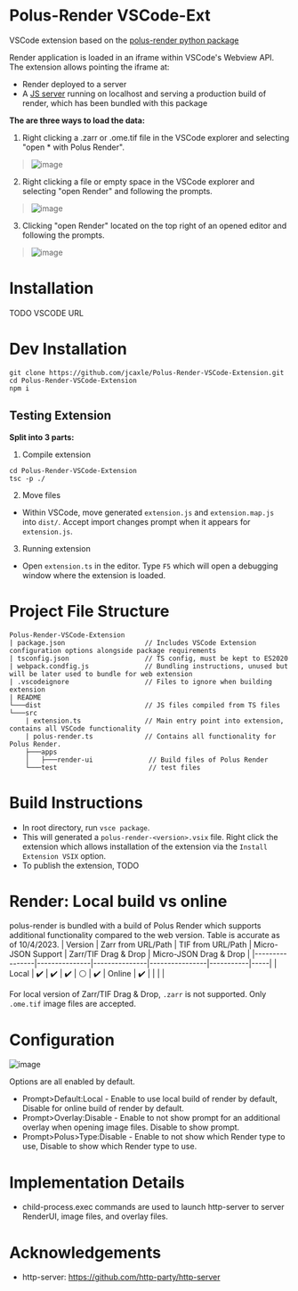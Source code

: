 # Polus-Render VSCode-Ext
VSCode extension based on the [polus-render python package](https://github.com/jcaxle/polus-render)

Render application is loaded in an iframe within VSCode's Webview API. The extension allows pointing the iframe at:
* Render deployed to a server
* A [JS server](https://github.com/http-party/http-server) running on localhost and serving a production build of render, which has been bundled with this package


**The are three ways to load the data:**
1. Right clicking a .zarr or .ome.tif file in the VSCode explorer and selecting "open * with Polus Render".
> ![image](https://github.com/jcaxle/Polus-Render-VSCode-Extension/assets/145499292/d11947bb-a516-49de-8df8-44ae8c7d8a8a)
2. Right clicking a file or empty space in the VSCode explorer and selecting "open Render" and following the prompts.
> ![image](https://github.com/jcaxle/Polus-Render-VSCode-Extension/assets/145499292/1eb4f287-e675-4e04-bac2-b4610b5c0dc9)
3. Clicking "open Render" located on the top right of an opened editor and following the prompts.
> ![image](https://github.com/jcaxle/Polus-Render-VSCode-Extension/assets/145499292/e749d54d-1599-467a-9bd4-b5c3c54dd889)

# Installation
TODO VSCODE URL

# Dev Installation
```
git clone https://github.com/jcaxle/Polus-Render-VSCode-Extension.git
cd Polus-Render-VSCode-Extension
npm i
```

## Testing Extension
**Split into 3 parts:**
1. Compile extension
```
cd Polus-Render-VSCode-Extension
tsc -p ./
```

2. Move files
- Within VSCode, move generated `extension.js` and `extension.map.js` into `dist/`. Accept import changes prompt when it appears for `extension.js`.

3. Running extension
- Open `extension.ts` in the editor. Type `F5` which will open a debugging window where the extension is loaded.

# Project File Structure
```
Polus-Render-VSCode-Extension
| package.json                    // Includes VSCode Extension configuration options alongside package requirements
| tsconfig.json                   // TS config, must be kept to ES2020
| webpack.condfig.js              // Bundling instructions, unused but will be later used to bundle for web extension
| .vscodeignore                   // Files to ignore when building extension
| README                          
└───dist                          // JS files compiled from TS files
└───src
    | extension.ts                // Main entry point into extension, contains all VSCode functionality
    | polus-render.ts             // Contains all functionality for Polus Render. 
    ├───apps           
    │   ├───render-ui              // Build files of Polus Render
    └───test                       // test files
```
# Build Instructions
- In root directory, run `vsce package`.
- This will generated a `polus-render-<version>.vsix` file. Right click the extension which allows installation of the extension via the `Install Extension VSIX` option.
- To publish the extension, TODO 

# Render: Local build vs online
polus-render is bundled with a build of Polus Render which supports additional functionality compared to the web version. Table
is accurate as of 10/4/2023.
| Version           | Zarr from URL/Path | TIF from URL/Path   | Micro-JSON Support | Zarr/TIF Drag & Drop | Micro-JSON Drag & Drop | 
|----------------|---------------|---------------|----------------|-----------|-----|
| Local | :heavy_check_mark:  | :heavy_check_mark: | :heavy_check_mark: | ⚪ | :heavy_check_mark:
| Online | :heavy_check_mark:  |  |  |  | 


For local version of Zarr/TIF Drag & Drop, `.zarr` is not supported. Only `.ome.tif` image files are accepted. 

# Configuration
![image](https://github.com/jcaxle/Polus-Render-VSCode-Extension/assets/145499292/e93db393-8660-4148-9a91-6703fe049afa)

Options are all enabled by default.
- Prompt>Default:Local - Enable to use local build of render by default, Disable for online build of render by default.
- Prompt>Overlay:Disable - Enable to not show prompt for an additional overlay when opening image files. Disable to show prompt.
- Prompt>Polus>Type:Disable - Enable to not show which Render type to use, Disable to show which Render type to use.

# Implementation Details
- child-process.exec commands are used to launch http-server to server RenderUI, image files, and overlay files.

# Acknowledgements
- http-server: https://github.com/http-party/http-server

